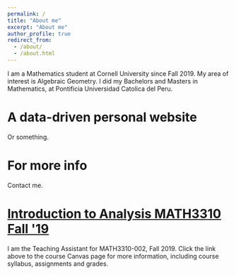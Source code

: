 ```yaml
---
permalink: /
title: "About me"
excerpt: "About me"
author_profile: true
redirect_from: 
  - /about/
  - /about.html
---
```


I am a Mathematics student at Cornell University since Fall 2019. My area of interest is Algebraic Geometry. I did my Bachelors and Masters in Mathematics, at Pontificia Universidad Catolica del Peru.

A data-driven personal website
======

Or something.

For more info
=====
Contact me.

[Introduction to Analysis MATH3310 Fall '19](https://canvas.cornell.edu/courses/3571)
======
I am the Teaching Assistant for MATH3310-002, Fall 2019. Click the link above to the course Canvas page for more information, including course syllabus, assignments and grades.
